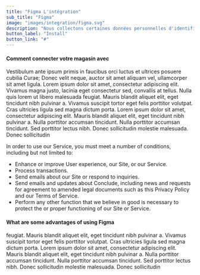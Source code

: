 ```yaml
---
title: "Figma L'intégration"
sub_title: "Figma"
image: "images/integration/figma.svg"
description: "Nous collectons certaines données personnelles d'identification lorsque vous vous inscrivez à notre service"
button_label: "Install"
button_link: "#"
---
```


#### Comment connecter votre magasin avec

Vestibulum ante ipsum primis in faucibus orci luctus et ultrices posuere cubilia Curae; Donec velit neque, auctor sit amet aliquam vel, ullamcorper sit amet ligula. Lorem ipsum dolor sit amet, consectetur adipiscing elit. Vivamus magna justo, lacinia eget consectetur sed, convallis at tellus. Nulla quis lorem ut libero malesuada feugiat. Mauris blandit aliquet elit, eget tincidunt nibh pulvinar a. Vivamus suscipit tortor eget felis porttitor volutpat. Cras ultricies ligula sed magna dictum porta. Lorem ipsum dolor sit amet, consectetur adipiscing elit. Mauris blandit aliquet elit, eget tincidunt nibh pulvinar a. Nulla porttitor accumsan tincidunt. Nulla porttitor accumsan tincidunt. Sed porttitor lectus nibh. Donec sollicitudin molestie malesuada. Donec sollicitudin

In order to use our Service, you must meet a number of conditions, including but not limited to:

- Enhance or improve User experience, our Site, or our Service.
- Process transactions.
- Send emails about our Site or respond to inquiries.
- Send emails and updates about Conclude, including news and requests for agreement to amended legal documents such as this Privacy Policy and our Terms of Service.
- Perform any other function that we believe in good is necessary to protect the or proper functioning of our Site or Service.

#### What are some advantages of using Figma

feugiat. Mauris blandit aliquet elit, eget tincidunt nibh pulvinar a. Vivamus suscipit tortor eget felis porttitor volutpat. Cras ultricies ligula sed magna dictum porta. Lorem ipsum dolor sit amet, consectetur adipiscing elit. Mauris blandit aliquet elit, eget tincidunt nibh pulvinar a. Nulla porttitor accumsan tincidunt. Nulla porttitor accumsan tincidunt. Sed porttitor lectus nibh. Donec sollicitudin molestie malesuada. Donec sollicitudin
